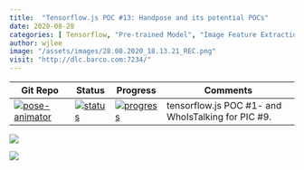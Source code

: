 ```yaml
---
title:  "Tensorflow.js POC #13: Handpose and its potential POCs"
date: 2020-08-28
categories: [ Tensorflow, "Pre-trained Model", "Image Feature Extraction", "Semi-Supervised Learning"]
author: wjlee
image: "/assets/images/28.08.2020_18.13.21_REC.png"
visit: "http://dlc.barco.com:7234/"
---
```



| Git Repo                                                                                                                                         | Status                                                                                                                                                                | Progress                                                                                                                    | Comments                                                     |
|--------------------------------------------------------------------------------------------------------------------------------------------------|-----------------------------------------------------------------------------------------------------------------------------------------------------------------------|----------------------------------------------------------------------------------------------------------------------------------------|--------------------------------------------------------------|
| [![pose-animator](https://img.shields.io/badge/pose_animator-gray?logo=tensorflow)](https://git.barco.com/users/wjlee/repos/pose-animator/browse) | [![status](https://tailab.barco.com:9443/deeplearningcomputing/pose-animator/badges/master/pipeline.svg)](https://tailab.barco.com:9443/deeplearningcomputing/pose-animator/pipelines) | [![progress](https://img.shields.io/badge/pose_aniamator-POC-red)](http://dlc.barco.com:1234/)|tensorflow.js POC #1- and WhoIsTalking for PIC #9. |

[![](https://rebrand.ly/dlc_png_url)](https://rebrand.ly/dlc_uml_url)


![]({{site.url}}{{site.baseurl}}/assets/images/28.08.2020_18.13.21_REC.png) 

